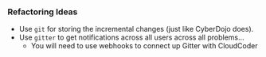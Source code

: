 

### Refactoring Ideas

- Use `git` for storing the incremental changes (just like CyberDojo does). 
- Use `gitter` to get notifications across all users across all problems...
  - You will need to use webhooks to connect up Gitter with CloudCoder

